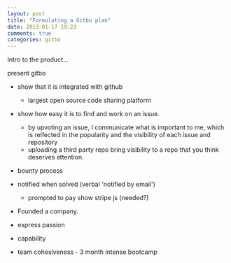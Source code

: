 ```yaml
---
layout: post
title: "Formulating a Gitbo plan"
date: 2013-01-17 19:23
comments: true
categories: gitbo
---
```


Intro to the product...

present gitbo
  - show that it is integrated with github
    - largest open source code sharing platform
  - show how easy it is to find and work on an issue.
    - by upvoting an issue, I communicate what is important to me, which is relfected in the popularity and the visibility of each issue and repository
    - uploading a third party repo bring visibility to a repo that you think deserves attention.
  - bounty process
  - notified when solved (verbal 'notified by email')
    - prompted to pay show stripe js (needed?)

- Founded a company.

- express passion
- capability
- team cohesiveness - 3 month intense bootcamp